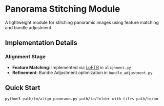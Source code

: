 # Panorama Stitching Module

A lightweight module for stitching panoramic images using feature matching and bundle adjustment.

## Implementation Details

### Alignment Stage
- **Feature Matching**: Implemented via [LoFTR](https://github.com/zju3dv/LoFTR) in `alignment.py`
- **Refinement**: Bundle Adjustment optimization in `bundle_adjustment.py`

## Quick Start

```bash
python3 path/to/align_panorama.py path/to/folder-with-tiles path/to/output-file.jpg